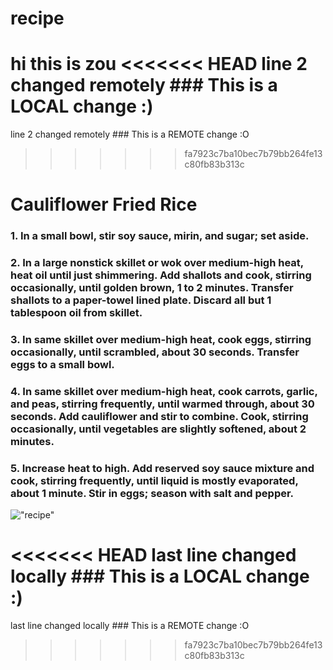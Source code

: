 # recipe
hi this is zou
<<<<<<< HEAD
line 2 changed remotely ### This is a LOCAL change :)
=======
line 2 changed remotely ### This is a REMOTE change :O
>>>>>>> fa7923c7ba10bec7b79bb264fe13c80fb83b313c

# Cauliflower Fried Rice

### **1. In a small bowl, stir soy sauce, mirin, and sugar; set aside.**

### 2. In a large nonstick skillet or wok over medium-high heat, heat oil until just shimmering. Add shallots and cook, stirring occasionally, until golden brown, 1 to 2 minutes. Transfer shallots to a paper-towel lined plate. Discard all but 1 tablespoon oil from skillet.


### 3. In same skillet over medium-high heat, cook eggs, stirring occasionally, until scrambled, about 30 seconds. Transfer eggs to a small bowl.
### 4. In same skillet over medium-high heat, cook carrots, garlic, and peas, stirring frequently, until warmed through, about 30 seconds. Add cauliflower and stir to combine. Cook, stirring occasionally, until vegetables are slightly softened, about 2 minutes.
### 5. Increase heat to high. Add reserved soy sauce mixture and cook, stirring frequently, until liquid is mostly evaporated, about 1 minute. Stir in eggs; season with salt and pepper.


!["recipe"](../recipe/recipe.png)

<<<<<<< HEAD
last line changed locally ### This is a LOCAL change :)
=======
last line changed locally ### This is a REMOTE change :O
>>>>>>> fa7923c7ba10bec7b79bb264fe13c80fb83b313c
